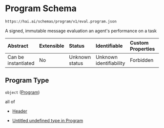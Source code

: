 # Program Schema

```txt
https://hai.ai/schemas/program/v1/eval.program.json
```

A signed, immutable message evaluation an agent's performance on a task

| Abstract            | Extensible | Status         | Identifiable            | Custom Properties | Additional Properties | Access Restrictions | Defined In                                                                                 |
| :------------------ | :--------- | :------------- | :---------------------- | :---------------- | :-------------------- | :------------------ | :----------------------------------------------------------------------------------------- |
| Can be instantiated | No         | Unknown status | Unknown identifiability | Forbidden         | Allowed               | none                | [program.schema.json](../../schemas/program/v1/program.schema.json "open original schema") |

## Program Type

`object` ([Program](program.md))

all of

* [Header](task-allof-header.md "check type definition")

* [Untitled undefined type in Program](program-allof-1.md "check type definition")
